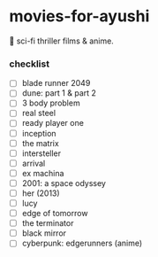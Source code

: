 # movies-for-ayushi
🍿 sci-fi thriller films &amp; anime.

### checklist

- [ ]  blade runner 2049
- [ ]  dune: part 1 & part 2
- [ ]  3 body problem
- [ ]  real steel
- [ ]  ready player one
- [ ]  inception
- [ ]  the matrix
- [ ]  intersteller
- [ ]  arrival
- [ ]  ex machina
- [ ]  2001: a space odyssey
- [ ]  her (2013)
- [ ]  lucy
- [ ]  edge of tomorrow
- [ ]  the terminator
- [ ]  black mirror
- [ ]  cyberpunk: edgerunners (anime)
